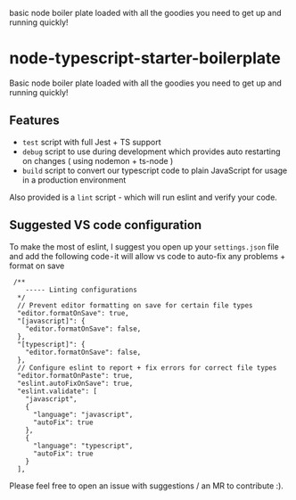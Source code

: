 basic node boiler plate loaded with all the goodies you need to get up and running quickly!

# node-typescript-starter-boilerplate

Basic node boiler plate loaded with all the goodies you need to get up and running quickly!

## Features

 - `test` script with full Jest + TS support
 - `debug` script to use during development which provides auto restarting on changes ( using nodemon + ts-node )
 - `build` script to convert our typescript code to plain JavaScript for usage in a production environment

Also provided is a `lint` script - which will run eslint and verify your code. 

## Suggested VS code configuration

To make the most of eslint, I suggest you open up your `settings.json` file and add the following code - it will allow vs code to auto-fix any problems + format on save

```
 /**
    ----- Linting configurations
  */
  // Prevent editor formatting on save for certain file types
  "editor.formatOnSave": true,
  "[javascript]": {
    "editor.formatOnSave": false,
  },
  "[typescript]": {
    "editor.formatOnSave": false,
  },
  // Configure eslint to report + fix errors for correct file types
  "editor.formatOnPaste": true,
  "eslint.autoFixOnSave": true,
  "eslint.validate": [
    "javascript",
    {
      "language": "javascript",
      "autoFix": true
    },
    {
      "language": "typescript",
      "autoFix": true
    }
  ],
```

Please feel free to open an issue with suggestions / an MR to contribute :).
